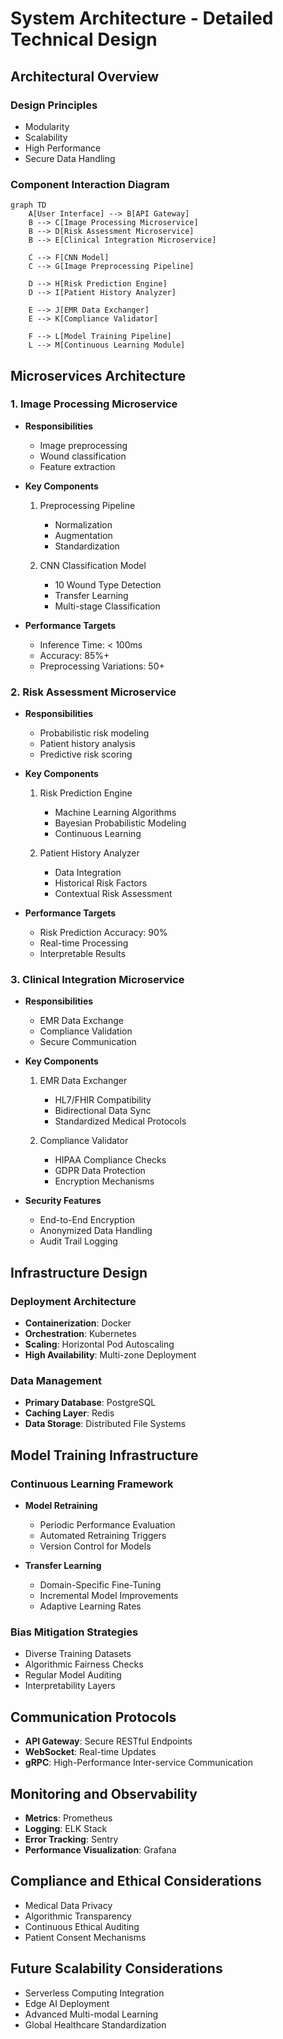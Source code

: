 # System Architecture - Detailed Technical Design

## Architectural Overview

### Design Principles
- Modularity
- Scalability
- High Performance
- Secure Data Handling

### Component Interaction Diagram

```mermaid
graph TD
    A[User Interface] --> B[API Gateway]
    B --> C[Image Processing Microservice]
    B --> D[Risk Assessment Microservice]
    B --> E[Clinical Integration Microservice]
    
    C --> F[CNN Model]
    C --> G[Image Preprocessing Pipeline]
    
    D --> H[Risk Prediction Engine]
    D --> I[Patient History Analyzer]
    
    E --> J[EMR Data Exchanger]
    E --> K[Compliance Validator]
    
    F --> L[Model Training Pipeline]
    L --> M[Continuous Learning Module]
```

## Microservices Architecture

### 1. Image Processing Microservice
- **Responsibilities**
  - Image preprocessing
  - Wound classification
  - Feature extraction

- **Key Components**
  1. Preprocessing Pipeline
     - Normalization
     - Augmentation
     - Standardization
  
  2. CNN Classification Model
     - 10 Wound Type Detection
     - Transfer Learning
     - Multi-stage Classification

- **Performance Targets**
  - Inference Time: < 100ms
  - Accuracy: 85%+
  - Preprocessing Variations: 50+

### 2. Risk Assessment Microservice
- **Responsibilities**
  - Probabilistic risk modeling
  - Patient history analysis
  - Predictive risk scoring

- **Key Components**
  1. Risk Prediction Engine
     - Machine Learning Algorithms
     - Bayesian Probabilistic Modeling
     - Continuous Learning

  2. Patient History Analyzer
     - Data Integration
     - Historical Risk Factors
     - Contextual Risk Assessment

- **Performance Targets**
  - Risk Prediction Accuracy: 90%
  - Real-time Processing
  - Interpretable Results

### 3. Clinical Integration Microservice
- **Responsibilities**
  - EMR Data Exchange
  - Compliance Validation
  - Secure Communication

- **Key Components**
  1. EMR Data Exchanger
     - HL7/FHIR Compatibility
     - Bidirectional Data Sync
     - Standardized Medical Protocols

  2. Compliance Validator
     - HIPAA Compliance Checks
     - GDPR Data Protection
     - Encryption Mechanisms

- **Security Features**
  - End-to-End Encryption
  - Anonymized Data Handling
  - Audit Trail Logging

## Infrastructure Design

### Deployment Architecture
- **Containerization**: Docker
- **Orchestration**: Kubernetes
- **Scaling**: Horizontal Pod Autoscaling
- **High Availability**: Multi-zone Deployment

### Data Management
- **Primary Database**: PostgreSQL
- **Caching Layer**: Redis
- **Data Storage**: Distributed File Systems

## Model Training Infrastructure

### Continuous Learning Framework
- **Model Retraining**
  - Periodic Performance Evaluation
  - Automated Retraining Triggers
  - Version Control for Models

- **Transfer Learning**
  - Domain-Specific Fine-Tuning
  - Incremental Model Improvements
  - Adaptive Learning Rates

### Bias Mitigation Strategies
- Diverse Training Datasets
- Algorithmic Fairness Checks
- Regular Model Auditing
- Interpretability Layers

## Communication Protocols
- **API Gateway**: Secure RESTful Endpoints
- **WebSocket**: Real-time Updates
- **gRPC**: High-Performance Inter-service Communication

## Monitoring and Observability
- **Metrics**: Prometheus
- **Logging**: ELK Stack
- **Error Tracking**: Sentry
- **Performance Visualization**: Grafana

## Compliance and Ethical Considerations
- Medical Data Privacy
- Algorithmic Transparency
- Continuous Ethical Auditing
- Patient Consent Mechanisms

## Future Scalability Considerations
- Serverless Computing Integration
- Edge AI Deployment
- Advanced Multi-modal Learning
- Global Healthcare Standardization

